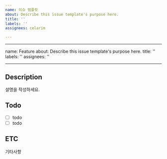 ```yaml
---
name: 이슈 템플릿
about: Describe this issue template's purpose here.
title: ''
labels: ''
assignees: celarim

---
```


---
name: Feature
about: Describe this issue template's purpose here.
title: ''
labels: ''
assignees: ''

---

## Description

설명을 작성하세요.

## Todo

- [ ] todo
- [ ] todo

## ETC
기타사항
